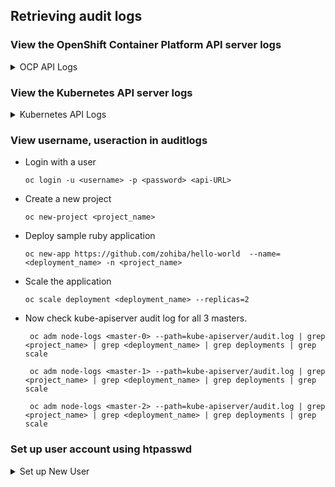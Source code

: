 ## Retrieving audit logs

### View the OpenShift Container Platform API server logs

<details> 
  <summary> OCP API Logs </summary> 

  To see all the log files for all the nodes:

  ```oc adm node-logs --role=master --path=openshift-apiserver/```

  To see all the log files for specific node:

  ```oc adm node-logs <master-0> --path=openshift-apiserver/```

  To see specifc log file associated with a node:

  ```oc adm node-logs <master-0> --path=openshift-apiserver/audit.log```

</details>

### View the Kubernetes API server logs

<details> 
  <summary> Kubernetes API Logs </summary> 

  To see all the log files for all the nodes:

  ```oc adm node-logs --role=master --path=kube-apiserver/```

  To see all the log files for specific node:

  ```oc adm node-logs <master-0> --path=kube-apiserver/```

  To see specifc log file associated with a node:

  ```oc adm node-logs <master-0> --path=kube-apiserver/audit.log```

</details>

### View username, useraction in auditlogs


- Login with a user

  ```oc login -u <username> -p <password> <api-URL>```
  

- Create a new project

  ```oc new-project <project_name>```

- Deploy sample ruby application

  ```oc new-app https://github.com/zohiba/hello-world  --name=<deployment_name> -n <project_name>```

- Scale the application
  
  ```oc scale deployment <deployment_name> --replicas=2```

- Now check kube-apiserver audit log for all 3 masters.

  ``` oc adm node-logs <master-0> --path=kube-apiserver/audit.log | grep <project_name> | grep <deployment_name> | grep deployments | grep scale```
  
  ``` oc adm node-logs <master-1> --path=kube-apiserver/audit.log | grep <project_name> | grep <deployment_name> | grep deployments | grep scale```
  
  ``` oc adm node-logs <master-2> --path=kube-apiserver/audit.log | grep <project_name> | grep <deployment_name> | grep deployments | grep scale```

### Set up user account using htpasswd
<details> 
  <summary> Set up New User </summary> 
  
  1. Create or update your flat file with a user name and hashed password:
  
  ```htpasswd -c -B -b </path/to/users.htpasswd> <user_name> <password>```
  
  2. Continue to add or update credentials to the file:
  
  ```htpasswd -B -b </path/to/users.htpasswd> <user_name> <password>```
  
  3. To use the HTPasswd identity provider, you must define a secret that contains the HTPasswd user file.

     Create an OpenShift Container Platform Secret that contains the HTPasswd users file.
      
     ```oc create secret generic htpass-secret --from-file=htpasswd=</path/to/users.htpasswd> -n openshift-config```
     

  
</details>

